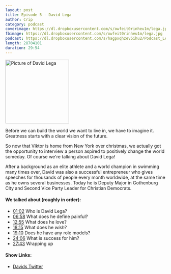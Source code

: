 ```yaml
---
layout: post
title: Episode 5 - David Lega
author: Crip
category: podcast
coverimage: https://dl.dropboxusercontent.com/s/owfeit0rinheu1m/lega.jpg
fbimage: https://dl.dropboxusercontent.com/s/owfeit0rinheu1m/lega.jpg
podcast: https://dl.dropboxusercontent.com/s/hagpxqhzev5ihu2/Podcast_Lega_161214.mp3
length: 28704101
duration: 29:54
---
```


<img src="https://dl.dropboxusercontent.com/s/owfeit0rinheu1m/lega.jpg" class="post-image post-image--right" width="200" alt="Picture of David Lega">

<p class="lead">Before we can build the world we want to live in, we have to imagine it. Greatness starts with a clear vision of the future.</p>

So now that Viktor is home from New York over christmas, we actually got the opportunity to interview a person aspired to positively change the world someday. Of course we're talking about David Lega! 

After a background as an elite athlete and a world champion in swimming many times over, David was also a successful entrepreneur who gives speeches for thousands of people every month worldwide, at the same time as he owns several businesses. Today he is Deputy Major in Gothenburg City and Second Vice Party Leader for Christian Democrats.

#### We talked about (roughly in order):

* [01:02](#t=01:02) Who is David Lega?
* [06:58](#t=06:58) What does he define painful?
* [12:55](#t=12:55) What does he love?
* [18:15](#t=18:15) What does he *wish*?
* [19:10](#t=19:10) Does he have any role models?
* [24:06](#t=24:06) What is success for him?
* [27:43](#t=27:43) Wrapping up

#### Show Links:

* [Davids Twitter](https://twitter.com/davidlega)
